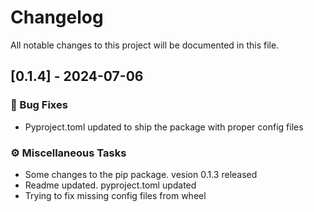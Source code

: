 # Changelog

All notable changes to this project will be documented in this file.

## [0.1.4] - 2024-07-06

### 🐛 Bug Fixes

- Pyproject.toml updated to ship the package with proper config files

### ⚙️ Miscellaneous Tasks

- Some changes to the pip package. vesion 0.1.3 released
- Readme updated. pyproject.toml updated
- Trying to fix missing config files from wheel

<!-- generated by git-cliff -->
